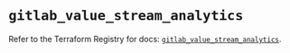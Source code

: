 # `gitlab_value_stream_analytics`

Refer to the Terraform Registry for docs: [`gitlab_value_stream_analytics`](https://registry.terraform.io/providers/gitlabhq/gitlab/17.8.0/docs/resources/value_stream_analytics).

